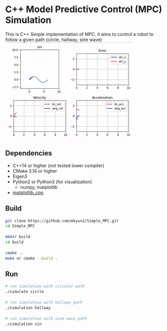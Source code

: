 # C++ Model Predictive Control (MPC) Simulation
This is C++ Simple implementation of MPC.
it aims to control a robot to follow a given path (circle, hallway, sine wave)
![MPC Simulation](./asset/sin.gif)

## Dependencies
* C++14 or higher (not tested lower compiler)
* CMake 3.14 or higher
* Eigen3
* Python2 or Python3 (for visualization)
	* numpy, matplotlib
* [matplotlib_cpp](https://github.com/lava/matplotlib-cpp)

## Build

```bash
git clone https://github.com/mkyun2/Simple_MPC.git
cd Simple_MPC

mkdir build
cd build

cmake ..
make or cmake --build .
```

## Run
```bash
# run simulation with circular path
./simulate circle

# run simulation with hallway path
./simulation hallway

# run simulation with sine wave path
./simulation sin
```

